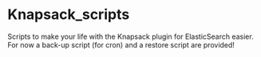 Knapsack_scripts
================

Scripts to make your life with the Knapsack plugin for ElasticSearch easier.
For now a back-up script (for cron) and a restore script are provided!